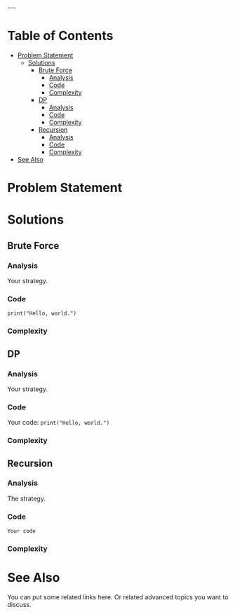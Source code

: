 <Problem Name>
---

Table of Contents
=================

  * [Problem Statement](#problem-statement)
    * [Solutions](#solutions)
      * [Brute Force](#brute-force)
        * [Analysis](#analysis)
        * [Code](#code)
        * [Complexity](#complexity)
      * [DP](#dp)
        * [Analysis](#analysis)
        * [Code](#code)
        * [Complexity](#complexity)
      * [Recursion](#recursion)
        * [Analysis](#analysis)
        * [Code](#code)
        * [Complexity](#complexity)
  * [See Also](#see-also)


# Problem Statement

# Solutions

## Brute Force

### Analysis

Your strategy.

### Code

`
print("Hello, world.")
`

### Complexity

## DP
### Analysis

Your strategy.

### Code

Your code:
`
print("Hello, world.")
`

### Complexity

## Recursion
### Analysis

The strategy.

### Code

`
Your code
`

### Complexity

# See Also
You can put some related links here.
Or related advanced topics you want to discuss.
